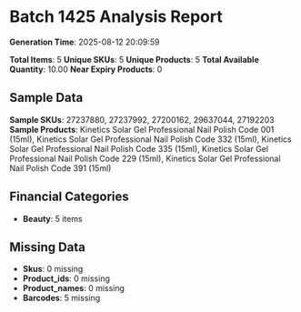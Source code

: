 # Batch 1425 Analysis Report

**Generation Time**: 2025-08-12 20:09:59

**Total Items**: 5
**Unique SKUs**: 5
**Unique Products**: 5
**Total Available Quantity**: 10.00
**Near Expiry Products**: 0

## Sample Data
**Sample SKUs**: 27237880, 27237992, 27200162, 29637044, 27192203
**Sample Products**: Kinetics Solar Gel Professional Nail Polish Code 001 (15ml), Kinetics Solar Gel Professional Nail Polish Code 332 (15ml), Kinetics Solar Gel Professional Nail Polish Code 335 (15ml), Kinetics Solar Gel Professional Nail Polish Code 229 (15ml), Kinetics Solar Gel Professional Nail Polish Code 391 (15ml)

## Financial Categories
- **Beauty**: 5 items

## Missing Data
- **Skus**: 0 missing
- **Product_ids**: 0 missing
- **Product_names**: 0 missing
- **Barcodes**: 5 missing
